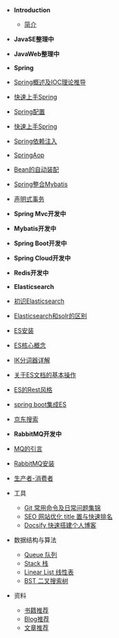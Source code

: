 * **Introduction**
    * [简介](README.md)


* **JavaSE整理中**

* **JavaWeb整理中**

* **Spring**
 * [Spring概述及IOC理论推导](./docs/spring/Spring概述及IOC理论推导.md)
 * [快速上手Spring](./docs/spring/快速上手Spring.md)
 * [Spring配置](./docs/spring/Spring配置.md)
 * [快速上手Spring](./docs/spring/快速上手Spring.md)
 * [Spring依赖注入](./docs/spring/Spring依赖注入.md)
 * [SpringAop](./docs/spring/SpringAop.md)
 * [Bean的自动装配](./docs/spring/Bean的自动装配.md)
 * [Spring整合Mybatis](./docs/spring/Spring整合Mybatis.md)
 * [声明式事务](./docs/spring/声明式事务.md)


* **Spring Mvc开发中**

* **Mybatis开发中**

* **Spring Boot开发中**

* **Spring Cloud开发中**

* **Redis开发中**

* **Elasticsearch**
 * [初识Elasticsearch](./docs/elasticsearch/Elasticsearch.md)
 * [Elasticsearch和solr的区别](./docs/elasticsearch/Elasticsearch和solr的区别.md)
 * [ES安装](./docs/elasticsearch/ES安装.md)
 * [ES核心概念](./docs/elasticsearch/ES核心概念.md)
 * [IK分词器详解](./docs/elasticsearch/IK分词器详解.md)
 * [关于ES文档的基本操作](./docs/elasticsearch/关于文档的基本操作.md)
 * [ES的Rest风格](./docs/elasticsearch/ES的Rest风格.md)
 * [spring boot集成ES](./docs/elasticsearch/spring-boot集成ES.md)
 * [京东搜索](./docs/elasticsearch/京东搜索.md)

* **RabbitMQ开发中**
 * [MQ的引言](./docs/rabbitmq/RabbitMQ.md)
 * [RabbitMQ安装](./docs/rabbitmq/RabbitMQ环境.md)
 * [生产者-消费者](./docs/rabbitmq/RabbitMQ-生产者-消费者.md)





* 工具
    - [Git 常用命令及日常问题集锦](./docs/tools/git.md)
    - [SEO 网站优化 title 置与快速排名](./docs/tools/seo.md)
    - [Docsify 快速搭建个人博客](./docs/tools/docsify.md)

* 数据结构与算法
    - [Queue 队列](/algorithm/queue.md)
    - [Stack 栈](/algorithm/stack.md)
    - [Linear List 线性表](/algorithm/linear-list.md)
    - [BST 二叉搜索树](/algorithm/bst.md)

* 资料
    - [书籍推荐](./docs/materials/book.md)
    - [Blog推荐](./docs/materials/blog.md)
    - [文章推荐](./docs/materials/article.md)
